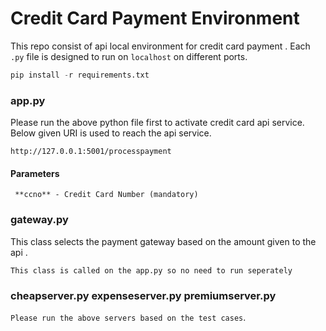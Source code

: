 # Credit Card Payment Environment
This repo consist of api local environment for credit card payment . Each `.py` file is designed to run on ``localhost`` on different ports.



```python
pip install -r requirements.txt
```

### app.py

Please run the above python file first to activate credit card api service. Below given URI is used to reach the api service.

```url
http://127.0.0.1:5001/processpayment 
```

#### Parameters
     **ccno** - Credit Card Number (mandatory) 

### gateway.py

This class selects the payment gateway based on the amount given to the api . 

```This class is called on the app.py so no need to run seperately```


### cheapserver.py   expenseserver.py    premiumserver.py

 ```Please run the above servers based on the test cases```.

